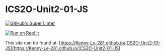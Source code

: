 # ICS2O-Unit2-01-JS

[![GitHub's Super Linter](https://github.com/Kenny-Le-281/ICS2O-Unit2-01-JS/workflows/GitHub's%20Super%20Linter/badge.svg)](https://github.com/Kenny-Le-281/ICS2O-Unit2-01-JS/actions)

[![Run on Repl.it](https://repl.it/badge/github/Kenny-Le-281/ICS2O-Unit2-01-JS)](https://repl.it/github/Kenny-Le-281/ICS2O-Unit2-01-JS)

This site can be found at: [https://Kenny-Le-281.github.io/ICS2O-Unit2-01-JS](https://Kenny-Le-281.github.io/ICS2O-Unit2-01-JS)
